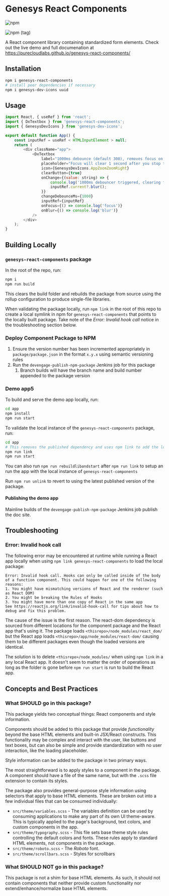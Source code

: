 # Genesys React Components

![npm](https://img.shields.io/npm/v/genesys-react-components)

![npm (tag)](https://img.shields.io/npm/v/genesys-react-components/preview)

A React component library containing standardized form elements. Check out the live demo and full documenation at https://purecloudlabs.github.io/genesys-react-components/

## Installation

```sh
npm i genesys-react-components
# install peer dependencies if necessary
npm i genesys-dev-icons uuid
```

## Usage

```js
import React, { useRef } from 'react';
import { DxTextbox } from 'genesys-react-components';
import { GenesysDevIcons } from 'genesys-dev-icons';

export default function App() {
	const inputRef = useRef < HTMLInputElement > null;
	return (
		<div className="app">
			<DxTextbox
				label="1000ms debounce (default 300), removes focus on value change via onChange callback"
				placeholder="Focus will clear 1 second after you stop typing"
				icon={GenesysDevIcons.AppZoomZoomRight}
				clearButton={true}
				onChange={(value: string) => {
					console.log('1000ms debouncer triggered, clearing focus', value);
					inputRef.current?.blur();
				}}
				changeDebounceMs={1000}
				inputRef={inputRef}
				onFocus={() => console.log('focus')}
				onBlur={() => console.log('blur')}
			/>
		</div>
	);
}
```

## Building Locally

### `genesys-react-components` package

In the root of the repo, run:

```sh
npm i
npm run build
```

This clears the build folder and rebuilds the package from source using the rollup configuration to produce single-file libraries.

When validating the package locally, run `npm link` in the root of this repo to create a local symlink in npm for `genesys-react-components` that points to the locally built package. Take note of the _Error: Invalid hook call_ notice in the troubleshooting section below.

### Deploy Component Package to NPM

1. Ensure the version number has been incremented appropriately in `package/package.json` in the format `x.y.x` using semantic versioning rules
2. Run the `devengage-publish-npm-package` Jenkins job for this package
   1. Branch builds will have the branch name and build number appended to the package version

### Demo app5

To build and serve the demo app locally, run:

```sh
cd app
npm install
npm run start
```

To validate the local instance of the `genesys-react-components` package, run:

```sh
cd app
# This removes the published dependency and uses npm link to add the local version
npm run link
npm run start
```

You can also run `npm run rebuildlibandstart` after `npm run link` to setup an run the app with the local instance of `genesys-react-components`

Run `npm run unlink` to revert to using the latest published version of the package.

#### Publishing the demo app

Mainline builds of the `devengage-publish-npm-package` Jenkins job publish the doc site.

## Troubleshooting

### Error: Invalid hook call

The following error may be encountered at runtime while running a React app locally when using `npm link genesys-react-components` to load the local package:

```
Error: Invalid hook call. Hooks can only be called inside of the body of a function component. This could happen for one of the following reasons:
1. You might have mismatching versions of React and the renderer (such as React DOM)
2. You might be breaking the Rules of Hooks
3. You might have more than one copy of React in the same app
See https://reactjs.org/link/invalid-hook-call for tips about how to debug and fix this problem.
```

The cause of the issue is the first reason. The react-dom dependency is sourced from different locations for the component package and the React app that's using it. The package loads `<thisrepo>/node_modules/react_dom/` but the React app loads `<thisrepo>/app/node_modules/react-dom/` causing them to be different packages even though the loaded versions are identical.

The solution is to delete `<thisrepo>/node_modules/` when using `npm link` in a any local React app. It doesn't seem to matter the order of operations as long as the folder is gone before `npm run start` is run to build the React app.

## Concepts and Best Practices

### What SHOULD go in this package?

This package yields two conceptual things: React components and style information.

Components should be added to this package that provide _functionality_ beyond the base HTML elements and built-in JSX/React constructs. This functionality may be complex and interact with the user, like buttons and text boxes, but can also be simple and provide standardization with no user interaction, like the loading placeholder.

Style information can be added to the package in two primary ways.

The most straightforward is to apply styles to a component in the package. A component should have a file of the same name, but with the `.scss` file extension to contain its styles.

The package also provides general-purpose style information using selectors that apply to base HTML elements. These are broken out into a few individual files that can be consumed individually:

- `src/theme/variables.scss` - The variables definition can be used by consuming applications to make any part of its own UI theme-aware. This is typically applied to the page's background, text colors, and custom components in the app.
- `src/theme/typography.scss` - This file sets base theme style rules controlling the default colors and fonts. These rules apply to standard HTML elements, not components in the package.
- `src/theme/roboto.scss` - The _Roboto_ font.
- `src/theme/scrollbars.scss` - Styles for scrollbars

### What SHOULD NOT go in this package?

This package is not a shim for base HTML elements. As such, it should not contain components that neither provide custom functionality nor extend/enhance/normalize base HTML elements.
